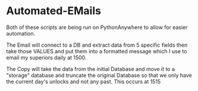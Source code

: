 # Automated-EMails


Both of these scripts are being run on PythonAnywhere to allow for easier automation.

The Email will connect to a DB and extract data from 5 specific fields then take those VALUES and put them into a formatted message which I use to email my superiors daily at 1500.

The Copy will take the data from the initial Database and move it to a "storage" database and truncate the original Database so that we only have the current day's unlocks and not any past. This occurs at 1515

